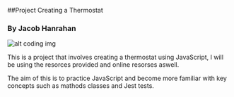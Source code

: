 ##Project Creating a Thermostat

### By Jacob Hanrahan

![alt coding img](https://www.udacity.com/blog/wp-content/uploads/2020/06/HTML_Blog-scaled.jpeg)

This is a project that involves creating a thermostat using JavaScript, I will be using the resorces provided and online resorses aswell.

The aim of this is to practice JavaScript and become more familiar with key concepts such as mathods classes and Jest tests.
